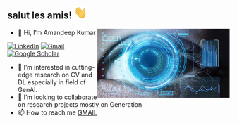 <h2> salut les amis! <img src="https://raw.githubusercontent.com/ABSphreak/ABSphreak/master/gifs/Hi.gif" width="30px"></h2><img  align='right' src="https://github.com/VIROBO-15/VIROBO-15/blob/dfb8fee2d60bc4db6aa1e43fb6336d76afe7590e/image.jpeg" width="300">

- 👋 Hi, I’m Amandeep Kumar

[![LinkedIn](https://img.shields.io/badge/LinkedIn-blue?style=for-the-badge&logo=Linkedin&logoColor=white)](https://www.linkedin.com/in/amandeep-kumar-24702a182/)
[![Gmail](https://img.shields.io/badge/Gmail-red?style=for-the-badge&logo=gmail&logoColor=white)](mailto:kumar.amandeep015@gmail.com)
[![Google Scholar](https://img.shields.io/badge/Google%20Scholar-4285F4?style=for-the-badge&logo=google-scholar&logoColor=white)](https://scholar.google.com/citations?user=aqSRl_IAAAAJ&hl=en&authuser=3)

- 👀 I’m interested in cutting-edge research on CV and DL especially in field of GenAI.
- 💞️ I’m looking to collaborate on research projects mostly on Generation
- 📫 How to reach me [GMAIL](kumar.amandeep015@gmail.com) 

<!---
VIROBO-15/VIROBO-15 is a ✨ special ✨ repository because its `README.md` (this file) appears on your GitHub profile.
You can click the Preview link to take a look at your changes.
--->
